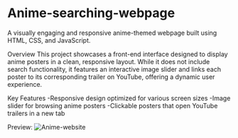 # Anime-searching-webpage
A visually engaging and responsive anime-themed webpage built using HTML, CSS, and JavaScript.

Overview
This project showcases a front-end interface designed to display anime posters in a clean, responsive layout. While it does not include search functionality, it features an interactive image slider and links each poster to its corresponding trailer on YouTube, offering a dynamic user experience.

Key Features
-Responsive design optimized for various screen sizes
-Image slider for browsing anime posters
-Clickable posters that open YouTube trailers in a new tab

Preview:
![Anime-website](https://github.com/user-attachments/assets/fd8caed4-78e9-48cf-8255-d451e80d32e9)
